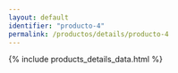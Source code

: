 ```yaml
---
layout: default
identifier: "producto-4"
permalink: /productos/details/producto-4
---
```


{% include products_details_data.html %}
